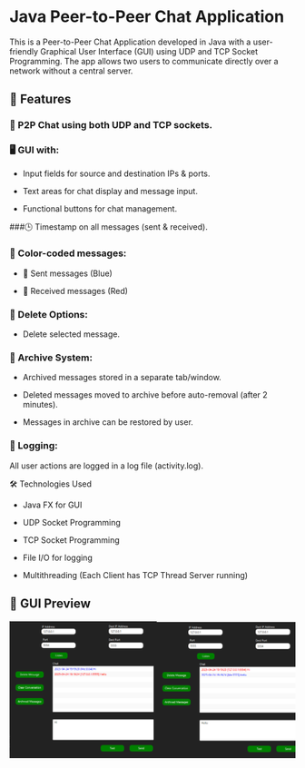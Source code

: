 # Java Peer-to-Peer Chat Application
This is a Peer-to-Peer Chat Application developed in Java with a user-friendly Graphical User Interface (GUI) using UDP and TCP Socket Programming. The app allows two users to communicate directly over a network without a central server.

## 🚀 Features
### 📡 P2P Chat using both UDP and TCP sockets.
### 🖥️ GUI with:

- Input fields for source and destination IPs & ports.

- Text areas for chat display and message input.

- Functional buttons for chat management.

###🕒 Timestamp on all messages (sent & received).

### 🎨 Color-coded messages:

- 🔵 Sent messages (Blue)

- 🔴 Received messages (Red)

### 🧹 Delete Options:

- Delete selected message.

### 📂 Archive System:

- Archived messages stored in a separate tab/window.

- Deleted messages moved to archive before auto-removal (after 2 minutes).

- Messages in archive can be restored by user.

### 📜 Logging:

All user actions are logged in a log file (activity.log).

🛠️ Technologies Used
- Java FX for GUI

- UDP Socket Programming

- TCP Socket Programming

- File I/O for logging

- Multithreading (Each Client has TCP Thread Server running)

## 📸 GUI Preview
![ScreenShot](screenshot.PNG)
